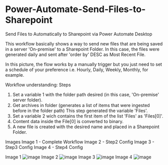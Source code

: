 # Power-Automate-Send-Files-to-Sharepoint
Send Files to Automatically to Sharepoint via Power Automate Desktop

This workflow basically shows a way to send new files that are being saved in a server 'On-premise' to a Sharepoint Folder.
In this case, the files were generated daily and sent after 'order by' DESC as Most Recent File.

In this picture, the flow works by a manually trigger but you just need to set a schedule of your preference i.e. Hourly, Daily, Weekly, Monthly, for example.

Workflow understanding:
Steps
1) Set a variable 1 with the folder path desired (in this case, 'On-premise' server folder).
2) Get archives in folder (generates a list of items that were ingested before in the folder path) This step generated the variable 'Files'.
3) Set a variable 2 wich contains the first item of the list 'Files' as 'Files[0]'.
4) Content data inside the File[0] is converted to binary.
5) A new file is created with the desired name and placed in a Sharepoint Folder.

Images
Image 1 - Complete Workflow
Image 2 - Step2 Config
Image 3 - Step3 Config
Image 4 - Step4 Config

Image 1
![image](https://user-images.githubusercontent.com/98396618/234409767-36bd88f8-ae1c-49ef-af1f-fd4dc494dcbd.png)
Image 2
![image](https://user-images.githubusercontent.com/98396618/234411104-77ed8b9e-9b76-465f-a8ed-fe1307b346c0.png)
Image 3
![image](https://user-images.githubusercontent.com/98396618/234411283-27f575ab-f7f3-4fd9-8f0e-f4ca50c5bc50.png)
Image 4
![image](https://user-images.githubusercontent.com/98396618/234411421-e9406603-a3d2-4cb0-ae8e-50ef13fd9602.png)
